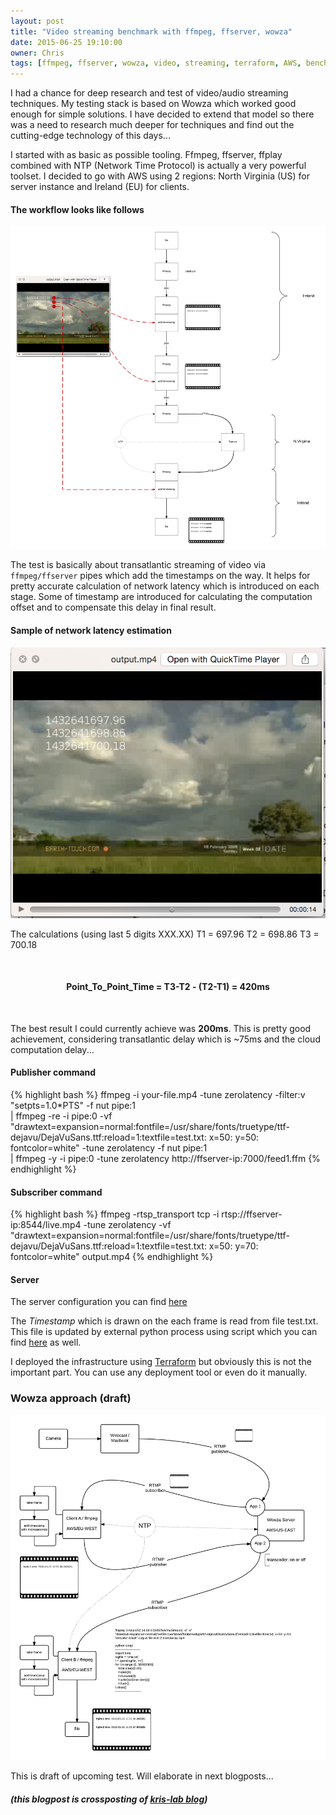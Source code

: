 ```yaml
---
layout: post
title: "Video streaming benchmark with ffmpeg, ffserver, wowza"
date: 2015-06-25 19:10:00
owner: Chris
tags: [ffmpeg, ffserver, wowza, video, streaming, terraform, AWS, benchmark]
---
```


I had a chance for deep research and test of video/audio streaming techniques. My testing stack is based on Wowza which worked good enough for 
simple solutions. I have decided to extend that model so there was a need to research much deeper for techniques and find out 
the cutting-edge technology of this days...

<!--more-->

I started with as basic as possible tooling. Ffmpeg, ffserver, ffplay combined with NTP (Network Time Protocol) is actually a very powerful toolset. 
I decided to go with AWS using 2 regions: North Virginia (US) for server instance and Ireland (EU) for clients.

#### The workflow looks like follows

![Video Streaming Workflow](/img/posts/2015/video-streaming-workflow.png)

The test is basically about transatlantic streaming of video via `ffmpeg/ffserver` pipes which add the timestamps on the way. 
It helps for pretty accurate calculation of network latency which is introduced on each stage. Some of timestamp are introduced for 
calculating the computation offset and to compensate this delay in final result.

#### Sample of network latency estimation

![Streaming Latency Sample](/img/posts/2015/sample-streaming-latency.png)

The calculations (using last 5 digits XXX.XX)
T1 = 697.96
T2 = 698.86
T3 = 700.18

&nbsp;
<h4 style="text-align: center;"><strong>Point_To_Point_Time = T3-T2 - (T2-T1) = 420ms</strong></h4>
&nbsp;

The best result I could currently achieve was <strong>200ms</strong>. This is pretty good achievement, considering transatlantic delay which is ~75ms and the cloud computation delay...

#### Publisher command

{% highlight bash %}
ffmpeg -i your-file.mp4 -tune zerolatency -filter:v "setpts=1.0*PTS" -f nut pipe:1 \
| ffmpeg -re -i pipe:0 -vf "drawtext=expansion=normal:fontfile=/usr/share/fonts/truetype/ttf-dejavu/DejaVuSans.ttf:reload=1:textfile=test.txt: x=50: y=50: fontcolor=white" -tune zerolatency -f nut pipe:1 \
| ffmpeg -y -i pipe:0 -tune zerolatency http://ffserver-ip:7000/feed1.ffm
{% endhighlight %}

#### Subscriber command

{% highlight bash %}
ffmpeg -rtsp_transport tcp -i rtsp://ffserver-ip:8544/live.mp4  -tune zerolatency -vf "drawtext=expansion=normal:fontfile=/usr/share/fonts/truetype/ttf-dejavu/DejaVuSans.ttf:reload=1:textfile=test.txt: x=50: y=70: fontcolor=white" output.mp4
{% endhighlight %}

#### Server 

The server configuration you can find [here](https://gist.github.com/kris-lab/28060a51c122b4da08b9)

The *Timestamp* which is drawn on the each frame is read from file test.txt. This file is updated by external python process using script which 
you can find [here](https://gist.github.com/kris-lab/28060a51c122b4da08b9) as well.

I deployed the infrastructure using [Terraform](http://www.terraform.io/) but obviously this is not the important part. You can use any deployment tool or even do it manually.

### Wowza approach (draft)

![Wowza Architecture Draft](/img/posts/2015/wowza-architecture-draft.png)

This is draft of upcoming test. Will elaborate in next blogposts...

##### (this blogpost is crossposting of [kris-lab blog](http://blog.kris-lab.com/video-streaming-benchmark-with-ffmpeg-ffserver-wowza/))
